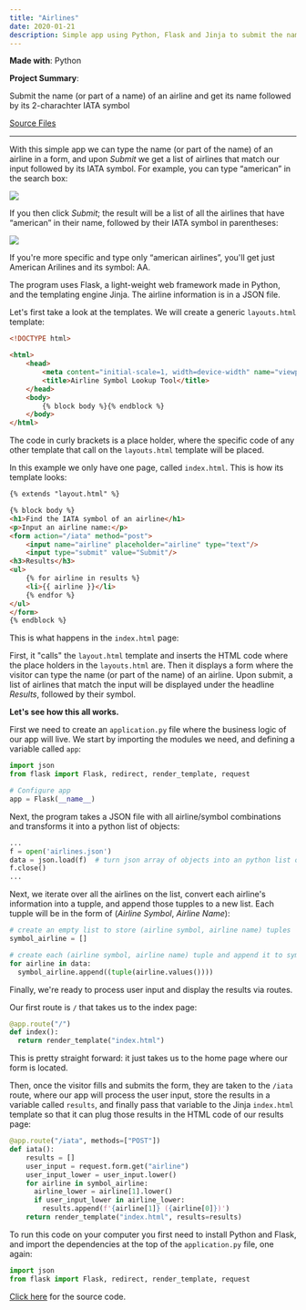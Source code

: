 ```yaml
---
title: "Airlines"
date: 2020-01-21
description: Simple app using Python, Flask and Jinja to submit the name (or part of a name) of an airline and get its name followed by its 2-charachter IATA symbol.
---
```


**Made with**: <i class="fab fa-python"></i> Python

**Project Summary**: 

Submit the name (or part of a name) of an airline and get its name followed by its 2-charachter IATA symbol

[Source Files](https://github.com/mariobox/airlines) 

<hr class="art" />

With this simple app we can type the name (or part of the name) of an airline in a form, and upon *Submit* we get a list of airlines that match our input followed by its IATA symbol. For example, you can type &ldquo;american&rdquo; in the search box:

<img src="https://mariobox.github.io/airlines/iata-search.jpg">

If you then click *Submit*; the result will be a list of all the airlines that have &ldquo;american&rdquo; in their name, followed by their IATA symbol in parentheses:

<img src="https://mariobox.github.io/airlines/iata-results.jpg">

If you're more specific and type only &ldquo;american airlines&rdquo;, you'll get just American Arilines and its symbol: AA.

The program uses Flask, a light-weight web framework made in Python, and the templating engine Jinja. The airline information is in a JSON file.

Let's first take a look at the templates. We will create a generic `layouts.html` template:

``` html
<!DOCTYPE html>

<html>
    <head>
        <meta content="initial-scale=1, width=device-width" name="viewport"/>
        <title>Airline Symbol Lookup Tool</title>
    </head>
    <body>
        {% block body %}{% endblock %}
    </body>
</html>
```
The code in curly brackets is a place holder, where the specific code of any other template that call on the `layouts.html` template will be placed.

In this example we only have one page, called `index.html`. This is how its template looks:

``` html
{% extends "layout.html" %}

{% block body %}
<h1>Find the IATA symbol of an airline</h1>
<p>Input an airline name:</p>
<form action="/iata" method="post">
    <input name="airline" placeholder="airline" type="text"/>
    <input type="submit" value="Submit"/>
<h3>Results</h3>
<ul>
    {% for airline in results %}
    <li>{{ airline }}</li>
    {% endfor %}
</ul>
</form>
{% endblock %}
```

This is what happens in the `index.html` page:

First, it "calls" the `layout.html` template and inserts the HTML code where the place holders in the `layouts.html` are. Then it displays a form where the visitor can type the name (or part of the name) of an airline. Upon submit, a list of airlines that match the input will be displayed under the headline *Results*, followed by their symbol. 

**Let's see how this all works.**

First we need to create an `application.py` file where the business logic of our app will live. We start by importing the modules we need, and defining a variable called `app`:

``` py
import json
from flask import Flask, redirect, render_template, request

# Configure app
app = Flask(__name__)
```

Next, the program takes a JSON file with all airline/symbol combinations and transforms it into a python list of objects:

``` py
...
f = open('airlines.json')
data = json.load(f)  # turn json array of objects into an python list of objects
f.close()
...
```
Next, we iterate over all the airlines on the list, convert each airline's information into a tupple, and append those tupples to a new list. Each tupple will be in the form of (*Airline Symbol*, *Airline Name*):

``` py
# create an empty list to store (airline symbol, airline name) tuples
symbol_airline = []

# create each (airline symbol, airline name) tuple and append it to symbol_airline
for airline in data:
  symbol_airline.append((tuple(airline.values())))
```

Finally, we're ready to process user input and display the results via routes. 

Our first route is `/` that takes us to the index page:

``` py
@app.route("/")
def index():
  return render_template("index.html")
```

This is pretty straight forward: it just takes us to the home page where our form is located.

Then, once the visitor fills and submits the form, they are taken to the `/iata` route, where our app will process the user input, store the results in a variable called `results`, and finally pass that variable to the Jinja `index.html` template so that it can plug those results in the HTML code of our results page:

``` py
@app.route("/iata", methods=["POST"])
def iata():
    results = []
    user_input = request.form.get("airline")
    user_input_lower = user_input.lower()
    for airline in symbol_airline:
      airline_lower = airline[1].lower()
      if user_input_lower in airline_lower:
        results.append(f'{airline[1]} ({airline[0]})')
    return render_template("index.html", results=results)
```
To run this code on your computer you first need to install Python and Flask, and import the dependencies at the top of the <code>application.py</code> file, one again:

``` py
import json
from flask import Flask, redirect, render_template, request
```

[Click here](https://github.com/mariobox/airlines) for the source code.

